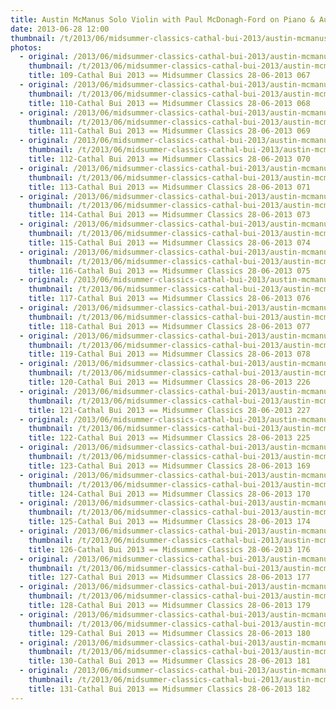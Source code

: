 ```yaml
---
title: Austin McManus Solo Violin with Paul McDonagh-Ford on Piano & Audience
date: 2013-06-28 12:00
thumbnail: /t/2013/06/midsummer-classics-cathal-bui-2013/austin-mcmanus-solo-violin-with-paul-mcdonagh-ford-piano-audience/109-cathal-bui-2013-midsummer-classics-28-06-2013-067.jpg
photos:
  - original: /2013/06/midsummer-classics-cathal-bui-2013/austin-mcmanus-solo-violin-with-paul-mcdonagh-ford-piano-audience/109-cathal-bui-2013-midsummer-classics-28-06-2013-067.jpg
    thumbnail: /t/2013/06/midsummer-classics-cathal-bui-2013/austin-mcmanus-solo-violin-with-paul-mcdonagh-ford-piano-audience/109-cathal-bui-2013-midsummer-classics-28-06-2013-067.jpg
    title: 109-Cathal Bui 2013 == Midsummer Classics 28-06-2013 067
  - original: /2013/06/midsummer-classics-cathal-bui-2013/austin-mcmanus-solo-violin-with-paul-mcdonagh-ford-piano-audience/110-cathal-bui-2013-midsummer-classics-28-06-2013-068.jpg
    thumbnail: /t/2013/06/midsummer-classics-cathal-bui-2013/austin-mcmanus-solo-violin-with-paul-mcdonagh-ford-piano-audience/110-cathal-bui-2013-midsummer-classics-28-06-2013-068.jpg
    title: 110-Cathal Bui 2013 == Midsummer Classics 28-06-2013 068
  - original: /2013/06/midsummer-classics-cathal-bui-2013/austin-mcmanus-solo-violin-with-paul-mcdonagh-ford-piano-audience/111-cathal-bui-2013-midsummer-classics-28-06-2013-069.jpg
    thumbnail: /t/2013/06/midsummer-classics-cathal-bui-2013/austin-mcmanus-solo-violin-with-paul-mcdonagh-ford-piano-audience/111-cathal-bui-2013-midsummer-classics-28-06-2013-069.jpg
    title: 111-Cathal Bui 2013 == Midsummer Classics 28-06-2013 069
  - original: /2013/06/midsummer-classics-cathal-bui-2013/austin-mcmanus-solo-violin-with-paul-mcdonagh-ford-piano-audience/112-cathal-bui-2013-midsummer-classics-28-06-2013-070.jpg
    thumbnail: /t/2013/06/midsummer-classics-cathal-bui-2013/austin-mcmanus-solo-violin-with-paul-mcdonagh-ford-piano-audience/112-cathal-bui-2013-midsummer-classics-28-06-2013-070.jpg
    title: 112-Cathal Bui 2013 == Midsummer Classics 28-06-2013 070
  - original: /2013/06/midsummer-classics-cathal-bui-2013/austin-mcmanus-solo-violin-with-paul-mcdonagh-ford-piano-audience/113-cathal-bui-2013-midsummer-classics-28-06-2013-071.jpg
    thumbnail: /t/2013/06/midsummer-classics-cathal-bui-2013/austin-mcmanus-solo-violin-with-paul-mcdonagh-ford-piano-audience/113-cathal-bui-2013-midsummer-classics-28-06-2013-071.jpg
    title: 113-Cathal Bui 2013 == Midsummer Classics 28-06-2013 071
  - original: /2013/06/midsummer-classics-cathal-bui-2013/austin-mcmanus-solo-violin-with-paul-mcdonagh-ford-piano-audience/114-cathal-bui-2013-midsummer-classics-28-06-2013-073.jpg
    thumbnail: /t/2013/06/midsummer-classics-cathal-bui-2013/austin-mcmanus-solo-violin-with-paul-mcdonagh-ford-piano-audience/114-cathal-bui-2013-midsummer-classics-28-06-2013-073.jpg
    title: 114-Cathal Bui 2013 == Midsummer Classics 28-06-2013 073
  - original: /2013/06/midsummer-classics-cathal-bui-2013/austin-mcmanus-solo-violin-with-paul-mcdonagh-ford-piano-audience/115-cathal-bui-2013-midsummer-classics-28-06-2013-074.jpg
    thumbnail: /t/2013/06/midsummer-classics-cathal-bui-2013/austin-mcmanus-solo-violin-with-paul-mcdonagh-ford-piano-audience/115-cathal-bui-2013-midsummer-classics-28-06-2013-074.jpg
    title: 115-Cathal Bui 2013 == Midsummer Classics 28-06-2013 074
  - original: /2013/06/midsummer-classics-cathal-bui-2013/austin-mcmanus-solo-violin-with-paul-mcdonagh-ford-piano-audience/116-cathal-bui-2013-midsummer-classics-28-06-2013-075.jpg
    thumbnail: /t/2013/06/midsummer-classics-cathal-bui-2013/austin-mcmanus-solo-violin-with-paul-mcdonagh-ford-piano-audience/116-cathal-bui-2013-midsummer-classics-28-06-2013-075.jpg
    title: 116-Cathal Bui 2013 == Midsummer Classics 28-06-2013 075
  - original: /2013/06/midsummer-classics-cathal-bui-2013/austin-mcmanus-solo-violin-with-paul-mcdonagh-ford-piano-audience/117-cathal-bui-2013-midsummer-classics-28-06-2013-076.jpg
    thumbnail: /t/2013/06/midsummer-classics-cathal-bui-2013/austin-mcmanus-solo-violin-with-paul-mcdonagh-ford-piano-audience/117-cathal-bui-2013-midsummer-classics-28-06-2013-076.jpg
    title: 117-Cathal Bui 2013 == Midsummer Classics 28-06-2013 076
  - original: /2013/06/midsummer-classics-cathal-bui-2013/austin-mcmanus-solo-violin-with-paul-mcdonagh-ford-piano-audience/118-cathal-bui-2013-midsummer-classics-28-06-2013-077.jpg
    thumbnail: /t/2013/06/midsummer-classics-cathal-bui-2013/austin-mcmanus-solo-violin-with-paul-mcdonagh-ford-piano-audience/118-cathal-bui-2013-midsummer-classics-28-06-2013-077.jpg
    title: 118-Cathal Bui 2013 == Midsummer Classics 28-06-2013 077
  - original: /2013/06/midsummer-classics-cathal-bui-2013/austin-mcmanus-solo-violin-with-paul-mcdonagh-ford-piano-audience/119-cathal-bui-2013-midsummer-classics-28-06-2013-078.jpg
    thumbnail: /t/2013/06/midsummer-classics-cathal-bui-2013/austin-mcmanus-solo-violin-with-paul-mcdonagh-ford-piano-audience/119-cathal-bui-2013-midsummer-classics-28-06-2013-078.jpg
    title: 119-Cathal Bui 2013 == Midsummer Classics 28-06-2013 078
  - original: /2013/06/midsummer-classics-cathal-bui-2013/austin-mcmanus-solo-violin-with-paul-mcdonagh-ford-piano-audience/120-cathal-bui-2013-midsummer-classics-28-06-2013-226.jpg
    thumbnail: /t/2013/06/midsummer-classics-cathal-bui-2013/austin-mcmanus-solo-violin-with-paul-mcdonagh-ford-piano-audience/120-cathal-bui-2013-midsummer-classics-28-06-2013-226.jpg
    title: 120-Cathal Bui 2013 == Midsummer Classics 28-06-2013 226
  - original: /2013/06/midsummer-classics-cathal-bui-2013/austin-mcmanus-solo-violin-with-paul-mcdonagh-ford-piano-audience/121-cathal-bui-2013-midsummer-classics-28-06-2013-227.jpg
    thumbnail: /t/2013/06/midsummer-classics-cathal-bui-2013/austin-mcmanus-solo-violin-with-paul-mcdonagh-ford-piano-audience/121-cathal-bui-2013-midsummer-classics-28-06-2013-227.jpg
    title: 121-Cathal Bui 2013 == Midsummer Classics 28-06-2013 227
  - original: /2013/06/midsummer-classics-cathal-bui-2013/austin-mcmanus-solo-violin-with-paul-mcdonagh-ford-piano-audience/122-cathal-bui-2013-midsummer-classics-28-06-2013-225.jpg
    thumbnail: /t/2013/06/midsummer-classics-cathal-bui-2013/austin-mcmanus-solo-violin-with-paul-mcdonagh-ford-piano-audience/122-cathal-bui-2013-midsummer-classics-28-06-2013-225.jpg
    title: 122-Cathal Bui 2013 == Midsummer Classics 28-06-2013 225
  - original: /2013/06/midsummer-classics-cathal-bui-2013/austin-mcmanus-solo-violin-with-paul-mcdonagh-ford-piano-audience/123-cathal-bui-2013-midsummer-classics-28-06-2013-169.jpg
    thumbnail: /t/2013/06/midsummer-classics-cathal-bui-2013/austin-mcmanus-solo-violin-with-paul-mcdonagh-ford-piano-audience/123-cathal-bui-2013-midsummer-classics-28-06-2013-169.jpg
    title: 123-Cathal Bui 2013 == Midsummer Classics 28-06-2013 169
  - original: /2013/06/midsummer-classics-cathal-bui-2013/austin-mcmanus-solo-violin-with-paul-mcdonagh-ford-piano-audience/124-cathal-bui-2013-midsummer-classics-28-06-2013-170.jpg
    thumbnail: /t/2013/06/midsummer-classics-cathal-bui-2013/austin-mcmanus-solo-violin-with-paul-mcdonagh-ford-piano-audience/124-cathal-bui-2013-midsummer-classics-28-06-2013-170.jpg
    title: 124-Cathal Bui 2013 == Midsummer Classics 28-06-2013 170
  - original: /2013/06/midsummer-classics-cathal-bui-2013/austin-mcmanus-solo-violin-with-paul-mcdonagh-ford-piano-audience/125-cathal-bui-2013-midsummer-classics-28-06-2013-174.jpg
    thumbnail: /t/2013/06/midsummer-classics-cathal-bui-2013/austin-mcmanus-solo-violin-with-paul-mcdonagh-ford-piano-audience/125-cathal-bui-2013-midsummer-classics-28-06-2013-174.jpg
    title: 125-Cathal Bui 2013 == Midsummer Classics 28-06-2013 174
  - original: /2013/06/midsummer-classics-cathal-bui-2013/austin-mcmanus-solo-violin-with-paul-mcdonagh-ford-piano-audience/126-cathal-bui-2013-midsummer-classics-28-06-2013-176.jpg
    thumbnail: /t/2013/06/midsummer-classics-cathal-bui-2013/austin-mcmanus-solo-violin-with-paul-mcdonagh-ford-piano-audience/126-cathal-bui-2013-midsummer-classics-28-06-2013-176.jpg
    title: 126-Cathal Bui 2013 == Midsummer Classics 28-06-2013 176
  - original: /2013/06/midsummer-classics-cathal-bui-2013/austin-mcmanus-solo-violin-with-paul-mcdonagh-ford-piano-audience/127-cathal-bui-2013-midsummer-classics-28-06-2013-177.jpg
    thumbnail: /t/2013/06/midsummer-classics-cathal-bui-2013/austin-mcmanus-solo-violin-with-paul-mcdonagh-ford-piano-audience/127-cathal-bui-2013-midsummer-classics-28-06-2013-177.jpg
    title: 127-Cathal Bui 2013 == Midsummer Classics 28-06-2013 177
  - original: /2013/06/midsummer-classics-cathal-bui-2013/austin-mcmanus-solo-violin-with-paul-mcdonagh-ford-piano-audience/128-cathal-bui-2013-midsummer-classics-28-06-2013-179.jpg
    thumbnail: /t/2013/06/midsummer-classics-cathal-bui-2013/austin-mcmanus-solo-violin-with-paul-mcdonagh-ford-piano-audience/128-cathal-bui-2013-midsummer-classics-28-06-2013-179.jpg
    title: 128-Cathal Bui 2013 == Midsummer Classics 28-06-2013 179
  - original: /2013/06/midsummer-classics-cathal-bui-2013/austin-mcmanus-solo-violin-with-paul-mcdonagh-ford-piano-audience/129-cathal-bui-2013-midsummer-classics-28-06-2013-180.jpg
    thumbnail: /t/2013/06/midsummer-classics-cathal-bui-2013/austin-mcmanus-solo-violin-with-paul-mcdonagh-ford-piano-audience/129-cathal-bui-2013-midsummer-classics-28-06-2013-180.jpg
    title: 129-Cathal Bui 2013 == Midsummer Classics 28-06-2013 180
  - original: /2013/06/midsummer-classics-cathal-bui-2013/austin-mcmanus-solo-violin-with-paul-mcdonagh-ford-piano-audience/130-cathal-bui-2013-midsummer-classics-28-06-2013-181.jpg
    thumbnail: /t/2013/06/midsummer-classics-cathal-bui-2013/austin-mcmanus-solo-violin-with-paul-mcdonagh-ford-piano-audience/130-cathal-bui-2013-midsummer-classics-28-06-2013-181.jpg
    title: 130-Cathal Bui 2013 == Midsummer Classics 28-06-2013 181
  - original: /2013/06/midsummer-classics-cathal-bui-2013/austin-mcmanus-solo-violin-with-paul-mcdonagh-ford-piano-audience/131-cathal-bui-2013-midsummer-classics-28-06-2013-182.jpg
    thumbnail: /t/2013/06/midsummer-classics-cathal-bui-2013/austin-mcmanus-solo-violin-with-paul-mcdonagh-ford-piano-audience/131-cathal-bui-2013-midsummer-classics-28-06-2013-182.jpg
    title: 131-Cathal Bui 2013 == Midsummer Classics 28-06-2013 182
---
```

